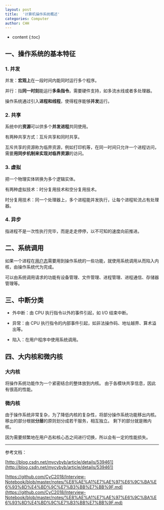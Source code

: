 ```yaml
---
layout: post
title:  '计算机操作系统概述'
categories: Computer
author: CHH
---
```


* content
{:toc}





## 一、操作系统的基本特征

### 1. 并发

并发：**宏观上**在一段时间内能同时运行多个程序。

并行：指**同一时刻**能运行**多条指令**。需要硬件支持，如多流水线或者多处理器。

操作系统通过引入**进程和线程**，使得程序能够**并发**运行。

### 2. 共享

系统中的**资源**可以供多个**并发进程**共同使用。

有两种共享方式：互斥共享和同时共享。

互斥共享的资源称为临界资源，例如打印机等，在同一时间只允许一个进程访问，需要**用同步机制来实现对临界资源**的访问。

### 3. 虚拟

把一个物理实体转换为多个逻辑实体。

有两种虚拟技术：时分复用技术和空分复用技术。

时分复用技术：同一个处理器上，多个进程能并发执行，让每个进程轮流占有处理器。

### 4. 异步

指进程不是一次性执行完毕，而是走走停停，以不可知的速度向前推进。

## 二、系统调用

如果一个进程在[用户态](https://www.cnblogs.com/Allen-rg/p/7171105.html)需要用到操作系统的一些功能，就使用系统调用从而陷入内核，由操作系统代为完成。

可以由系统调用请求的功能有设备管理、文件管理、进程管理、进程通信、存储器管理等。

## 三、中断分类

- 外中断：由 CPU 执行指令以外的事件引起，如 I/O 结束中断。

- 异常：由 CPU 执行指令的内部事件引起，如非法操作码、地址越界、算术溢出等。

- 陷入：在用户程序中使用系统调用。

## 四、大内核和微内核

### 大内核

将操作系统功能作为一个紧密结合的整体放到内核。
由于各模块共享信息，因此有很高的性能。

### 微内核
由于操作系统非常复杂，为了降低内核的复杂性，将部分操作系统功能移出内核。
移出的部分根据**分层**的原则划分成若干服务，相互独立。
剩下的部分就是微内核。

因为需要频繁地在用户态和核心态之间进行切换，所以会有一定的性能损失。

---

参考文档：

[http://blog.csdn.net/mycybyb/article/details/539461](http://blog.csdn.net/mycybyb/article/details/539461)

[https://github.com/CyC2018/Interview-Notebook/blob/master/notes/%E8%AE%A1%E7%AE%97%E6%9C%BA%E6%93%8D%E4%BD%9C%E7%B3%BB%E7%BB%9F.md](https://github.com/CyC2018/Interview-Notebook/blob/master/notes/%E8%AE%A1%E7%AE%97%E6%9C%BA%E6%93%8D%E4%BD%9C%E7%B3%BB%E7%BB%9F.md)